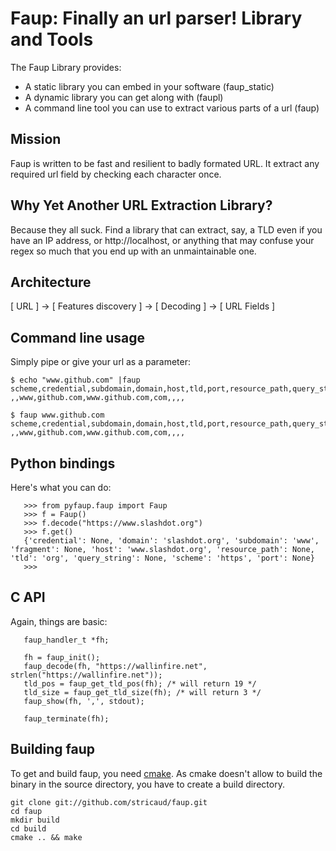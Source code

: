 Faup: Finally an url parser! Library and Tools
==============================================

The Faup Library provides:

* A static library you can embed in your software (faup_static)
* A dynamic library you can get along with (faupl)
* A command line tool you can use to extract various parts of a url (faup)

Mission
-------

Faup is written to be fast and resilient to badly formated URL. It extract any 
required url field by checking each character once.

Why Yet Another URL Extraction Library?
---------------------------------------

Because they all suck. Find a library that can extract, say, a TLD even if you have 
an IP address, or http://localhost, or anything that may confuse your regex so much
that you end up with an unmaintainable one.

Architecture
------------

[ URL ] -> [ Features discovery ] -> [ Decoding ] -> [ URL Fields ]

Command line usage
------------------

Simply pipe or give your url as a parameter:

	$ echo "www.github.com" |faup
	scheme,credential,subdomain,domain,host,tld,port,resource_path,query_string,fragment
	,,www,github.com,www.github.com,com,,,,

	$ faup www.github.com
	scheme,credential,subdomain,domain,host,tld,port,resource_path,query_string,fragment
	,,www,github.com,www.github.com,com,,,,

Python bindings
---------------

Here's what you can do:

       >>> from pyfaup.faup import Faup
       >>> f = Faup()
       >>> f.decode("https://www.slashdot.org")
       >>> f.get()
       {'credential': None, 'domain': 'slashdot.org', 'subdomain': 'www', 'fragment': None, 'host': 'www.slashdot.org', 'resource_path': None, 'tld': 'org', 'query_string': None, 'scheme': 'https', 'port': None}
       >>> 

C API
-----

Again, things are basic:

       faup_handler_t *fh;

       fh = faup_init();
       faup_decode(fh, "https://wallinfire.net", strlen("https://wallinfire.net"));
       tld_pos = faup_get_tld_pos(fh); /* will return 19 */       
       tld_size = faup_get_tld_size(fh); /* will return 3 */       
       faup_show(fh, ',', stdout);

       faup_terminate(fh);

Building faup
-------------

To get and build faup, you need [cmake](http://www.cmake.org/). As cmake doesn't allow
to build the binary in the source directory, you have to create a build directory.

    git clone git://github.com/stricaud/faup.git
    cd faup
    mkdir build
    cd build
    cmake .. && make
